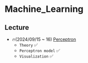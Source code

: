 # Machine_Learning

## Lecture
+ 🔥(2024/09/15 ~ 16) [Perceptron](https://github.com/TCK2001/Machine_Learning/tree/main/Perceptron)
  + `Theory` ✅
  + `Perceptron model` ✅
  + `Visualization` ✅
